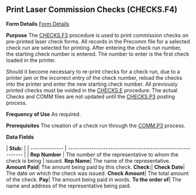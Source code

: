 ## Print Laser Commission Checks (CHECKS.F4)
<PageHeader />

**Form Details**
[Form Details](../CHECKS-F4-1/README.md)

**Purpose**
The [CHECKS.F3](../CHECKS-F3/README.md) procedure is used to print commission checks on
pre-printed laser check forms. All records in the Precomm file for a selected
check run are selected for printing. After entering the check run number, the
starting check number is entered. The number to enter is the first check
loaded in the printer.

Should it become necessary to re-print checks for a check run, due to a
printer jam or the incorrect entry of the check number, reload the checks into
the printer and enter the new starting check number. All previously printed
checks must be voided in the [CHECKS.E](../CHECKS-E/README.md) procedure. The actual
Checks and COMM files are not updated until the [CHECKS.P3](../CHECKS-P3/README.md)
posting process.

**Frequency of Use**
As required.

**Prerequisites**
The creation of a check run through the [COMM.P3](../COMM-P3/README.md) process.

**Data Fields**

| **Stub:**      |
| -------------- | ----------------------------------------------------------- |
| **Rep Number** | The number of the representative to whom the check is being |
issued.
**Rep Name**|  The name of the representative.
**Amount Paid**|  The amount being paid by this check.
**Check:**|
**Check Date**|  The date on which the check was issued.
**Check Amount**|  The total amount of the check.
**Pay**|  The amount being paid in words.
**To the order of**|  The name and address of the representative being paid.

<badge text= "Version 8.10.57 " vertical="middle" />

<PageFooter />
